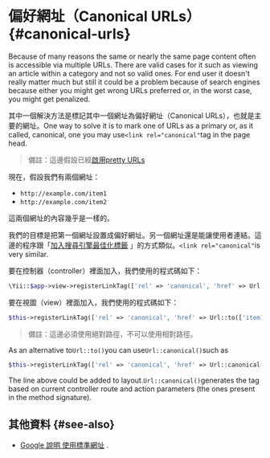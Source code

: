 # 偏好網址（Canonical URLs） {#canonical-urls}

Because of many reasons the same or nearly the same page content often is accessible via multiple URLs. There are valid cases for it such as viewing an article within a category and not so valid ones. For end user it doesn't really matter much but still it could be a problem because of search engines because either you might get wrong URLs preferred or, in the worst case, you might get penalized.

其中一個解決方法是標記其中一個網址為偏好網址（Canonical URLs），也就是主要的網址。One way to solve it is to mark one of URLs as a primary or, as it called, canonical, one you may use`<link rel="canonical"`tag in the page head.

> 備註：這邊假設已經[啟用pretty URLs](/enable-pretty-urls.md)

現在，假設我們有兩個網址：

* `http://example.com/item1`
* `http://example.com/item2`

這兩個網址的內容幾乎是一樣的。

我們的目標是把第一個網址設置成偏好網址。另一個網址還是能讓使用者連結。這邊的程序跟「[加入搜尋引擎最佳化標籤](/adding-seo-tags.md) 」的方式類似。`<link rel="canonical"`is very similar. 

要在控制器（controller）裡面加入，我們使用的程式碼如下：

```php
\Yii::$app->view->registerLinkTag(['rel' => 'canonical', 'href' => Url::to(['item1'], true)]);
```

要在視圖（view）裡面加入，我們使用的程式碼如下：

```php
$this->registerLinkTag(['rel' => 'canonical', 'href' => Url::to(['item1'], true)]);
```

> 備註：這邊必須使用絕對路徑，不可以使用相對路徑。

As an alternative to`Url::to()`you can use`Url::canonical()`such as

```php
$this->registerLinkTag(['rel' => 'canonical', 'href' => Url::canonical()]);
```

The line above could be added to layout.`Url::canonical()`generates the tag based on current controller route and action parameters \(the ones present in the method signature\).

## 其他資料 {#see-also}

* [Google 說明 使用標準網址](https://support.google.com/webmasters/answer/139066?hl=zh-Hant)
  .



